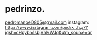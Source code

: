 # pedrinzo.
pedromanoel0805@gmail.com instagram:
https://www.instagram.com/pedrx_.fxp7?igsh=cHpybm1sbjVhMWJq&utm_source=qr
